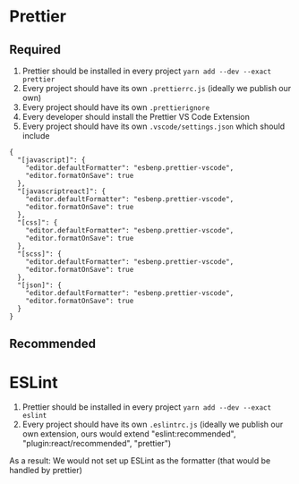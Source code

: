# Prettier

## Required

1. Prettier should be installed in every project `yarn add --dev --exact prettier`
2. Every project should have its own `.prettierrc.js` (ideally we publish our own)
3. Every project should have its own `.prettierignore`
4. Every developer should install the Prettier VS Code Extension
5. Every project should have its own `.vscode/settings.json` which should include

```
{
  "[javascript]": {
    "editor.defaultFormatter": "esbenp.prettier-vscode",
    "editor.formatOnSave": true
  },
  "[javascriptreact]": {
    "editor.defaultFormatter": "esbenp.prettier-vscode",
    "editor.formatOnSave": true
  },
  "[css]": {
    "editor.defaultFormatter": "esbenp.prettier-vscode",
    "editor.formatOnSave": true
  },
  "[scss]": {
    "editor.defaultFormatter": "esbenp.prettier-vscode",
    "editor.formatOnSave": true
  },
  "[json]": {
    "editor.defaultFormatter": "esbenp.prettier-vscode",
    "editor.formatOnSave": true
  }
}
```

## Recommended


# ESLint

1. Prettier should be installed in every project `yarn add --dev --exact eslint`
2. Every project should have its own `.eslintrc.js` (ideally we publish our own extension, ours would extend "eslint:recommended", "plugin:react/recommended", "prettier")

As a result: We would not set up ESLint as the formatter (that would be handled by prettier)
